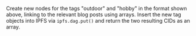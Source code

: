 Create new nodes for the tags "outdoor" and "hobby" in the format shown above, linking to the relevant blog posts using arrays. Insert the new tag objects into IPFS via `ipfs.dag.put()` and return the two resulting CIDs as an array.
